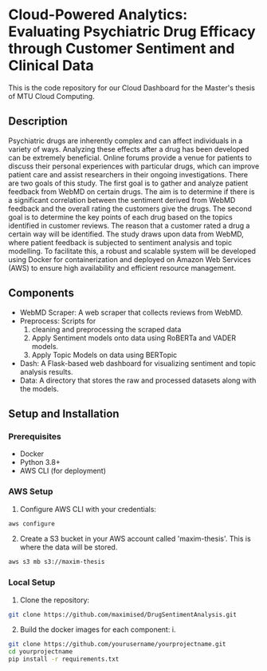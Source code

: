 # Cloud-Powered Analytics: Evaluating Psychiatric Drug Efficacy through Customer Sentiment and Clinical Data
This is the code repository for our Cloud Dashboard for the Master's thesis of MTU Cloud Computing. 

## Description

Psychiatric drugs are inherently complex and can affect individuals in a variety of ways.
Analyzing these effects after a drug has been developed can be extremely beneficial.
Online forums provide a venue for patients to discuss their personal experiences with
particular drugs, which can improve patient care and assist researchers in their ongoing
investigations. There are two goals of this study. The first goal is to gather and analyze
patient feedback from WebMD on certain drugs. The aim is to determine if there is
a significant correlation between the sentiment derived from WebMD feedback and the
overall rating the customers give the drugs. The second goal is to determine the key
points of each drug based on the topics identified in customer reviews. The reason
that a customer rated a drug a certain way will be identified. The study draws upon
data from WebMD, where patient feedback is subjected to sentiment analysis and topic
modelling. To facilitate this, a robust and scalable system will be developed using
Docker for containerization and deployed on Amazon Web Services (AWS) to ensure
high availability and efficient resource management.

## Components
- WebMD Scraper: A web scraper that collects reviews from WebMD.
- Preprocess: Scripts for
  1. cleaning and preprocessing the scraped data
  2. Apply Sentiment models onto data using RoBERTa and VADER models.
  3. Apply Topic Models on data using BERTopic
- Dash: A Flask-based web dashboard for visualizing sentiment and topic analysis results.
- Data: A directory that stores the raw and processed datasets along with the models.

## Setup and Installation

### Prerequisites
- Docker
- Python 3.8+
- AWS CLI (for deployment)

### AWS Setup
1. Configure AWS CLI with your credentials:
```bash
aws configure
```

2. Create a S3 bucket in your AWS account called 'maxim-thesis'. This is where the data will be stored.
```bash
aws s3 mb s3://maxim-thesis
```

### Local Setup
1. Clone the repository:
```bash
git clone https://github.com/maximised/DrugSentimentAnalysis.git
```

2. Build the docker images for each component:
i. 

```bash
git clone https://github.com/yourusername/yourprojectname.git
cd yourprojectname
pip install -r requirements.txt
